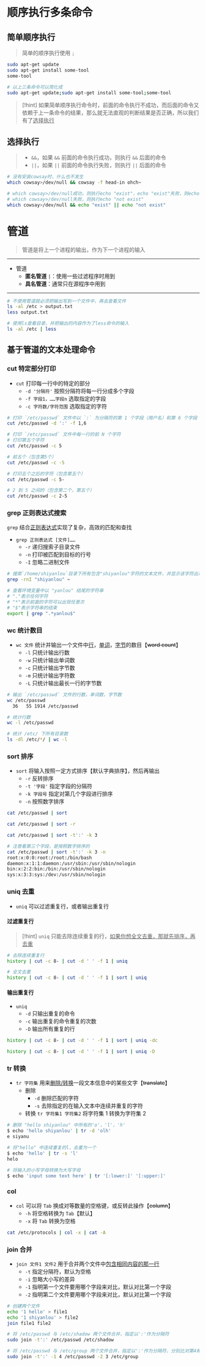 # 顺序执行多条命令
## 简单顺序执行
>简单的顺序执行使用 `;` 

```bash
sudo apt-get update
sudo apt-get install some-tool
some-tool

# 以上三条命令可以简化成
sudo apt-get update;sudo apt-get install some-tool;some-tool
```

>[!hint] 如果简单顺序执行命令时，前面的命令执行不成功，而后面的命令又依赖于上一条命令的结果，那么就无法直观的判断结果是否正确，所以我们有了<u>选择执行</u>

## 选择执行
>- `&&`，如果 `&&` 前面的命令执行成功，则执行 `&&` 后面的命令
>- `||`，如果 `||` 前面的命令执行失败，则执行 `||` 后面的命令

```bash
# 没有安装cowsay时，什么也不发生
which cowsay>/dev/null && cowsay -f head-in ohch~
```

```bash
# which cowsay>/dev/null成功，则执行echo "exist"，echo "exist"失败，则echo "not exist"
# which cowsay>/dev/null失败，则执行echo "not exist"
which cowsay>/dev/null && echo "exist" || echo "not exist"
```

# 管道
> 管道是将上一个进程的输出，作为下一个进程的输入

---

- 管道
	- **匿名管道** `|`：使用一些过滤程序时用到
	- **具名管道**：通常只在源程序中用到

---

```bash
# 不使用管道就必须把输出写到一个文件中，再去查看文件
ls -al /etc > output.txt
less output.txt

# 使用ls查看目录，并把输出的内容作为了less命令的输入
ls -al /etc | less
```

## 基于管道的文本处理命令
### cut 特定部分打印
- `cut` 打印每一行中的特定的部分
	- `-d '分隔符'` 按照分隔符将每一行分成多个字段
	- `-f 字段1，……字段n` 选取指定的字段
	- `-c 字符数/字符范围` 选取指定的字符

```bash
# 打印 `/etc/passwd` 文件中以 `:` 为分隔符的第 1 个字段（用户名）和第 6 个字段（用户的home目录）
cut /etc/passwd -d ':' -f 1,6
```

```bash
# 打印 `/etc/passwd` 文件中每一行的前 N 个字符
# 打印第五个字符
cut /etc/passwd -c 5

# 前五个（包含第5个）
cut /etc/passwd -c -5

# 打印五个之后的字符（包含第五个）
cut /etc/passwd -c 5-

# 2 到 5 之间的（包含第二个，第五个）
cut /etc/passwd -c 2-5
```

### grep 正则表达式搜索
`grep` 结合<u>正则表达式</u>实现了复杂，高效的匹配和查找

- `grep 正则表达式 [文件]……`
	- `-r` 递归搜索子目录文件
	- `-n` 打印被匹配到目标的行号
	- `-I` 忽略二进制文件 

```bash
# 搜索`/home/shiyanlou`目录下所有包含"shiyanlou"字符的文本文件，并显示该字符出现在文本文件中的行号
grep -rnI "shiyanlou" ~
```

```bash
# 查看环境变量中以 "yanlou" 结尾的字符串
# "."表示任何字符
# "*"表示前面的字符可以出现任意次
# "$"表示字符串的结束
export | grep ".*yanlou$"
```

### wc 统计数目
- `wc 文件` 统计并输出一个文件中<u>行</u>，<u>单词</u>，<u>字节</u>的数目【~~word count~~】
	- `-l` 只统计输出行数
	- `-w` 只统计输出单词数
	- `-c` 只统计输出字节数
	- `-m` 只统计输出字符数
	- `-L` 只统计输出最长一行的字节数

```bash
# 输出 `/etc/passwd` 文件的行数，单词数，字节数
wc /etc/passwd
  36   55 1914 /etc/passwd
```

```bash
# 统计行数
wc -l /etc/passwd
```

```bash
# 统计 /etc/ 下所有目录数
ls -dl /etc/*/ | wc -l
```

### sort 排序
- `sort` 将输入按照一定方式排序【默认字典排序】，然后再输出
	- `-r` 反转排序
	- `-t '字段'` 指定字段的分隔符
	- `-k 字段号` 指定对第几个字段进行排序
	- `-n` 按照数字排序

```bash
cat /etc/passwd | sort

cat /etc/passwd | sort -r

cat /etc/passwd | sort -t':' -k 3

# 注意看第三个字段，是按照数字排序的
cat /etc/passwd | sort -t':' -k 3 -n
root:x:0:0:root:/root:/bin/bash
daemon:x:1:1:daemon:/usr/sbin:/usr/sbin/nologin
bin:x:2:2:bin:/bin:/usr/sbin/nologin
sys:x:3:3:sys:/dev:/usr/sbin/nologin
```

### uniq 去重
- `uniq` 可以过滤重复行，或者输出重复行

#### 过滤重复行
>[!hint] `uniq` 只能去除连续重复的行，<u>如果你想全文去重，那就先排序，再去重</u>

```bash
# 去除连续重复行
history | cut -c 8- | cut -d ' ' -f 1 | uniq
```

```bash
# 全文去重
history | cut -c 8- | cut -d ' ' -f 1 | sort | uniq
```

#### 输出重复行
- `uniq`
	- `-d` 只输出重复的命令
	- `-c` 输出重复的命令重复的次数
	- `-D` 输出所有重复的行

```bash
history | cut -c 8- | cut -d ' ' -f 1 | sort | uniq -dc

history | cut -c 8- | cut -d ' ' -f 1 | sort | uniq -D
```

### tr 转换
- `tr 字符集` 用来<u>删除/转换</u>一段文本信息中的某些文字【~~translate~~】
	- 删除
		- `-d` 删除匹配的字符
		- `-s` 去除指定的在输入文本中连续并重复的字符
	- 转换 `tr 字符集1 字符集2` 将字符集 1 转换为字符集 2

```bash
# 删除 "hello shiyanlou" 中所有的'o'，'l'，'h'
$ echo 'hello shiyanlou' | tr -d 'olh'
e siyanu
```

```bash
# 将"hello" 中连续重复的l，去重为一个
$ echo 'hello' | tr -s 'l'
helo
```

```bash
# 将输入的小写字母转换为大写字母
$ echo 'input some text here' | tr '[:lower:]' '[:upper:]'
```

### col
- `col` 可以将 `Tab` 换成对等数量的空格键，或反转此操作【~~column~~】
	- `-h` 将空格转换为 `Tab`【默认】
	- `-x` 将 `Tab` 转换为空格

```bash
cat /etc/protocols | col -x | cat -A
```

### join 合并
- `join 文件1 文件2` 用于合并两个文件中<u>包含相同内容的那一行</u>
	- `-t` 指定分隔符，默认为空格
	- `-i` 忽略大小写的差异
	- `-1` 指明第一个文件要用哪个字段来对比，默认对比第一个字段
	- `-2` 指明第二个文件要用哪个字段来对比，默认对比第一个字段

```bash
# 创建两个文件
echo '1 hello' > file1
echo '1 shiyanlou' > file2
join file1 file2

# 将 /etc/passwd 与 /etc/shadow 两个文件合并，指定以':'作为分隔符
sudo join -t':' /etc/passwd /etc/shadow

# 将 /etc/passwd 与 /etc/group 两个文件合并，指定以':'作为分隔符，分别比对第4和第3个字段
sudo join -t':' -1 4 /etc/passwd -2 3 /etc/group
```
































































